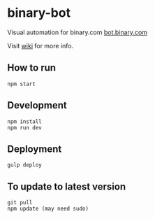 # binary-bot
Visual automation for binary.com [bot.binary.com](https://bot.binary.com)

Visit [wiki](https://github.com/binary-com/binary-bot/wiki) for more info.

## How to run
```
npm start 
```

## Development

```
npm install
npm run dev
```

## Deployment 

```
gulp deploy
```

## To update to latest version

```
git pull
npm update (may need sudo)
```

